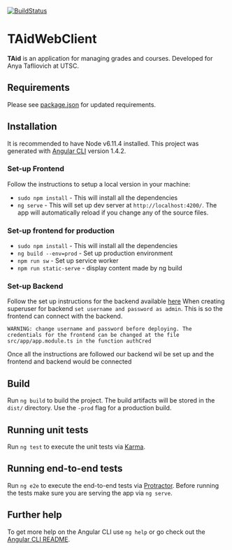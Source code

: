 [![BuildStatus](https://travis-ci.org/UTAid/TAidWebClient.svg?branch=migration-d94)](https://travis-ci.org/UTAid/TAidWebClient)

# TAidWebClient

**TAid** is an application for managing grades and courses.
Developed for Anya Tafliovich at UTSC.


## Requirements

Please see [package.json](package.json) for updated requirements.

## Installation

It is recommended to have Node v6.11.4 installed. This project was generated with [Angular CLI](https://github.com/angular/angular-cli) version 1.4.2.

### Set-up Frontend
Follow the instructions to setup a local version in your machine:
* `sudo npm install` - This will install all the dependencies
* `ng serve` - This will set up dev server at `http://localhost:4200/`. The app will automatically reload if you change any of the source files.

### Set-up frontend for production
* `sudo npm install` - This will install all the dependencies
* `ng build --env=prod` - Set up production environment
* `npm run sw` - Set up service worker
* `npm run static-serve` - display content made by ng build


### Set-up Backend
Follow the set up instructions for the backend available [here](https://github.com/UTAid/TAidBackend)
When creating superuser for backend `set username and password as admin`. This is so
the frontend can connect with the backend.

`WARNING: change username and password before deploying. The credentials for the frontend
can be changed at the file src/app/app.module.ts in the function authCred`

Once all the instructions are followed our backend wil be set up and the
frontend and backend would be connected


## Build

Run `ng build` to build the project. The build artifacts will be stored in the `dist/` directory. Use the `-prod` flag for a production build.

## Running unit tests

Run `ng test` to execute the unit tests via [Karma](https://karma-runner.github.io).

## Running end-to-end tests

Run `ng e2e` to execute the end-to-end tests via [Protractor](http://www.protractortest.org/).
Before running the tests make sure you are serving the app via `ng serve`.

## Further help

To get more help on the Angular CLI use `ng help` or go check out the [Angular CLI README](https://github.com/angular/angular-cli/blob/master/README.md).
